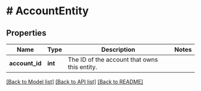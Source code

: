 # # AccountEntity

## Properties

Name | Type | Description | Notes
------------ | ------------- | ------------- | -------------
**account_id** | **int** | The ID of the account that owns this entity. | 

[[Back to Model list]](../../README.md#documentation-for-models) [[Back to API list]](../../README.md#documentation-for-api-endpoints) [[Back to README]](../../README.md)


